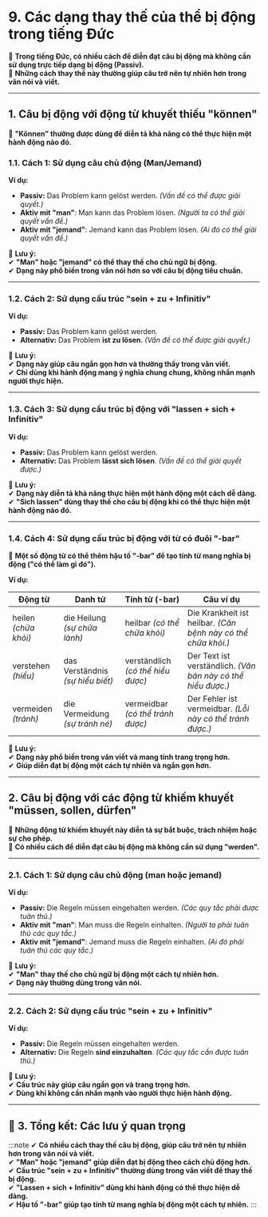 # **9. Các dạng thay thế của thể bị động trong tiếng Đức**

📌 **Trong tiếng Đức, có nhiều cách để diễn đạt câu bị động mà không cần sử dụng trực tiếp dạng bị động (Passiv).**  
📌 **Những cách thay thế này thường giúp câu trở nên tự nhiên hơn trong văn nói và viết.**

---

## **1. Câu bị động với động từ khuyết thiếu "können"**

📌 **"Können" thường được dùng để diễn tả khả năng có thể thực hiện một hành động nào đó.**

### **1.1. Cách 1: Sử dụng câu chủ động (Man/Jemand)**

**Ví dụ:**

- **Passiv:** Das Problem kann gelöst werden. _(Vấn đề có thể được giải quyết.)_
- **Aktiv mit "man"**: Man kann das Problem lösen. _(Người ta có thể giải quyết vấn đề.)_
- **Aktiv mit "jemand"**: Jemand kann das Problem lösen. _(Ai đó có thể giải quyết vấn đề.)_

📌 **Lưu ý:**  
✔ **"Man" hoặc "jemand" có thể thay thế cho chủ ngữ bị động.**  
✔ **Dạng này phổ biến trong văn nói hơn so với câu bị động tiêu chuẩn.**

---

### **1.2. Cách 2: Sử dụng cấu trúc "sein + zu + Infinitiv"**

**Ví dụ:**

- **Passiv:** Das Problem kann gelöst werden.
- **Alternativ:** Das Problem **ist zu lösen**. _(Vấn đề có thể được giải quyết.)_

📌 **Lưu ý:**  
✔ **Dạng này giúp câu ngắn gọn hơn và thường thấy trong văn viết.**  
✔ **Chỉ dùng khi hành động mang ý nghĩa chung chung, không nhấn mạnh người thực hiện.**

---

### **1.3. Cách 3: Sử dụng cấu trúc bị động với "lassen + sich + Infinitiv"**

**Ví dụ:**

- **Passiv:** Das Problem kann gelöst werden.
- **Alternativ:** Das Problem **lässt sich lösen**. _(Vấn đề có thể giải quyết được.)_

📌 **Lưu ý:**  
✔ **Dạng này diễn tả khả năng thực hiện một hành động một cách dễ dàng.**  
✔ **"Sich lassen" dùng thay thế cho câu bị động khi có thể thực hiện một hành động nào đó.**

---

### **1.4. Cách 4: Sử dụng cấu trúc bị động với từ có đuôi "-bar"**

📌 **Một số động từ có thể thêm hậu tố "-bar" để tạo tính từ mang nghĩa bị động ("có thể làm gì đó").**

**Ví dụ:**

|**Động từ**|**Danh từ**|**Tính từ (-bar)**|**Câu ví dụ**|
|---|---|---|---|
|heilen _(chữa khỏi)_|die Heilung _(sự chữa lành)_|heilbar _(có thể chữa khỏi)_|Die Krankheit ist heilbar. _(Căn bệnh này có thể chữa khỏi.)_|
|verstehen _(hiểu)_|das Verständnis _(sự hiểu biết)_|verständlich _(có thể hiểu được)_|Der Text ist verständlich. _(Văn bản này có thể hiểu được.)_|
|vermeiden _(tránh)_|die Vermeidung _(sự tránh né)_|vermeidbar _(có thể tránh được)_|Der Fehler ist vermeidbar. _(Lỗi này có thể tránh được.)_|

📌 **Lưu ý:**  
✔ **Dạng này phổ biến trong văn viết và mang tính trang trọng hơn.**  
✔ **Giúp diễn đạt bị động một cách tự nhiên và ngắn gọn hơn.**

---

## **2. Câu bị động với các động từ khiếm khuyết "müssen, sollen, dürfen"**

📌 **Những động từ khiếm khuyết này diễn tả sự bắt buộc, trách nhiệm hoặc sự cho phép.**  
📌 **Có nhiều cách để diễn đạt câu bị động mà không cần sử dụng "werden".**

---

### **2.1. Cách 1: Sử dụng câu chủ động (man hoặc jemand)**

**Ví dụ:**

- **Passiv:** Die Regeln müssen eingehalten werden. _(Các quy tắc phải được tuân thủ.)_
- **Aktiv mit "man"**: Man muss die Regeln einhalten. _(Người ta phải tuân thủ các quy tắc.)_
- **Aktiv mit "jemand"**: Jemand muss die Regeln einhalten. _(Ai đó phải tuân thủ các quy tắc.)_

📌 **Lưu ý:**  
✔ **"Man" thay thế cho chủ ngữ bị động một cách tự nhiên hơn.**  
✔ **Dạng này thường dùng trong văn nói.**

---

### **2.2. Cách 2: Sử dụng cấu trúc "sein + zu + Infinitiv"**

**Ví dụ:**

- **Passiv:** Die Regeln müssen eingehalten werden.
- **Alternativ:** Die Regeln **sind einzuhalten**. _(Các quy tắc cần được tuân thủ.)_

📌 **Lưu ý:**  
✔ **Cấu trúc này giúp câu ngắn gọn và trang trọng hơn.**  
✔ **Dùng khi không cần nhấn mạnh vào người thực hiện hành động.**

---

## **🎯 3. Tổng kết: Các lưu ý quan trọng**

:::note
✔ **Có nhiều cách thay thế câu bị động, giúp câu trở nên tự nhiên hơn trong văn nói và viết.**  
✔ **"Man" hoặc "jemand" giúp diễn đạt bị động theo cách chủ động hơn.**  
✔ **Cấu trúc "sein + zu + Infinitiv" thường dùng trong văn viết để thay thế bị động.**  
✔ **"Lassen + sich + Infinitiv" dùng khi hành động có thể thực hiện dễ dàng.**  
✔ **Hậu tố "-bar" giúp tạo tính từ mang nghĩa bị động một cách tự nhiên.**
:::
